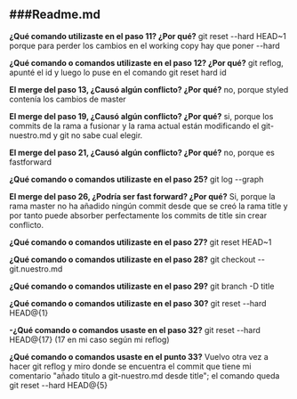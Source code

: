 ﻿
###Readme.md					
----------
**¿Qué comando utilizaste en el paso 11? ¿Por qué?** 
 git reset --hard HEAD~1 porque para perder los cambios en el working copy hay que poner --hard
 
 **¿Qué comando o comandos utilizaste en el paso 12? ¿Por qué?** 
git reflog, apunté el id y luego lo puse en el comando git reset hard id 

**El merge del paso 13, ¿Causó algún conflicto? ¿Por qué?**
no, porque styled contenía los cambios de master

**El merge del paso 19, ¿Causó algún conflicto? ¿Por qué?**
si, porque los commits de la rama a fusionar y la rama actual están modificando el git-nuestro.md y git no sabe cual elegir.

**El merge del paso 21, ¿Causó algún conflicto? ¿Por qué?**
no, porque es fastforward

**¿Qué comando o comandos utilizaste en el paso 25?**
git log --graph

**El merge del paso 26, ¿Podría ser fast forward? ¿Por qué?**
Si, porque la rama master no ha añadido ningún commit desde que se creó la rama title y por tanto puede absorber perfectamente los commits de title sin crear conflicto.

**¿Qué comando o comandos utilizaste en el paso 27?**
git reset HEAD~1

**¿Qué comando o comandos utilizaste en el paso 28?**
git checkout -- git.nuestro.md

**¿Qué comando o comandos utilizaste en el paso 29?**
git branch -D  title

**¿Qué comando o comandos utilizaste en el paso 30?**
git reset --hard HEAD@{1}

**-¿Qué comando o comandos usaste en el paso 32?**
git reset --hard HEAD@{17} (17 en mi caso según mi reflog)

**¿Qué comando o comandos usaste en el punto 33?**
Vuelvo otra vez a hacer git reflog y miro donde se encuentra el commit que tiene mi comentario "añado titulo a git-nuestro.md desde title"; el comando queda git reset --hard HEAD@{5} 